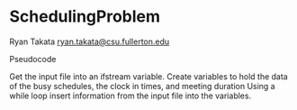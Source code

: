 # SchedulingProblem

Ryan Takata
ryan.takata@csu.fullerton.edu

Pseudocode

Get the input file into an ifstream variable.
Create variables to hold the data of the busy schedules, the clock in times, and meeting duration
Using a while loop insert information from the input file into the variables.
